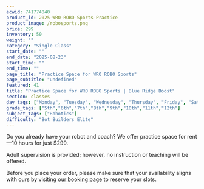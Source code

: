 ```yaml
---
ecwid: 741774040
product_id: 2025-WRO-ROBO-Sports-Practice
product_image: /robosports.png 
price: 299
inventory: 50
weight: ""
category: "Single Class"
start_date: ""
end_date: "2025-08-23"
start_time: ""
end_time: ""
page_title: "Practice Space for WRO ROBO Sports"
page_subtitle: "undefined"
featured: 41
title: "Practice Space for WRO ROBO Sports | Blue Ridge Boost"
section: classes
day_tags: ["Monday", "Tuesday", "Wednesday", "Thursday", "Friday", "Saturday", "Sunday"]
grade_tags: ["5th","6th","7th","8th","9th","10th","11th","12th"]
subject_tags: ["Robotics"]
difficulty: "Bot Builders Elite"
---
```

<p>Do you already have your robot and coach? We offer practice space for rent—10 hours for just $299.</p><p>Adult supervision is provided; however, no instruction or teaching will be offered.</p><p>Before you place your order, please make sure that your availability aligns with ours by visiting <a href="https://blueridgeboost-wro-robomission-senior.youcanbook.me" target="_blank">our booking page</a> to reserve your slots.</p>

